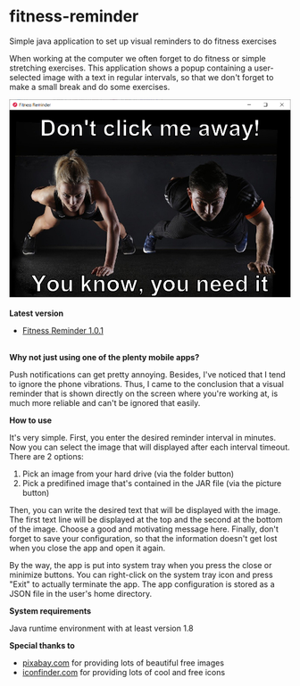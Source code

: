 # fitness-reminder

Simple java application to set up visual reminders to do fitness exercises

When working at the computer we often forget to do fitness or simple stretching exercises. This application shows a popup containing a user-selected image with a text in regular intervals, so that we don't forget to make a small break and do some exercises.

<img style=" margin: 10px auto 20px; display: block;" src="src/test/resources/screenshot.png" alt="App screenshot">

**Latest version**
- [Fitness Reminder 1.0.1](https://github.com/devjeff/fitness-reminder/releases/download/v1.0.1/fitness-reminder-1.0.1.jar)
<br/><br/>

**Why not just using one of the plenty mobile apps?**

Push notifications can get pretty annoying. Besides, I've noticed that I tend to ignore the phone vibrations. Thus, I came to the conclusion that a visual reminder that is shown directly on the screen where you're working at, is much more reliable and can't be ignored that easily.


**How to use**

It's very simple. First, you enter the desired reminder interval in minutes. Now you can select the image that will displayed after each interval timeout. There are 2 options:
1. Pick an image from your hard drive (via the folder button)
2. Pick a predifined image that's contained in the JAR file (via the picture button)

Then, you can write the desired text that will be displayed with the image. The first text line will be displayed at the top and the second at the bottom of the image. Choose a good and motivating message here. Finally, don't forget to save your configuration, so that the information doesn't get lost when you close the app and open it again.

By the way, the app is put into system tray when you press the close or minimize buttons. You can right-click on the system tray icon and press "Exit" to actually terminate the app. The app configuration is stored as a JSON file in the user's home directory.


**System requirements**

Java runtime environment with at least version 1.8


**Special thanks to**

- [pixabay.com](https://pixabay.com/) for providing lots of beautiful free images
- [iconfinder.com](https://www.iconfinder.com/) for providing lots of cool and free icons

